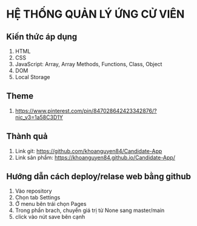 # HỆ THỐNG QUẢN LÝ ỨNG CỬ VIÊN

## Kiến thức áp dụng
1. HTML
2. CSS
3. JavaScript: Array, Array Methods, Functions, Class, Object
4. DOM
5. Local Storage

## Theme
1. https://www.pinterest.com/pin/847028642423342876/?nic_v3=1a58C3D1Y

## Thành quả
1. Link git: https://github.com/khoanguyen84/Candidate-App
2. Link sản phẩm: https://khoanguyen84.github.io/Candidate-App/

## Hướng dẫn cách deploy/relase web bằng github
1. Vào repository
2. Chọn tab Settings
3. Ở menu bên trái chọn Pages
4. Trong phần brach, chuyển giá trị từ None sang master/main
5. click vào nút save bên cạnh
